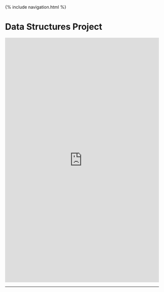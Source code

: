 {% include navigation.html %}

# Data Structures Project

<iframe frameborder="0" width="100%" height="800px" src="https://replit.com/@TanayRayavarapu/MenuSubMenu?embed=true"></iframe>






----------------------------------------



